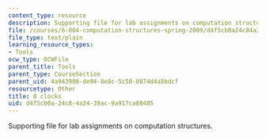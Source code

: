 ```yaml
---
content_type: resource
description: Supporting file for lab assignments on computation structures.
file: /courses/6-004-computation-structures-spring-2009/d4f5cb0a24c84a2439ac9a917ca88405_8clocks.jsim
file_type: text/plain
learning_resource_types:
- Tools
ocw_type: OCWFile
parent_title: Tools
parent_type: CourseSection
parent_uid: 4a943900-de94-8e8c-5c50-0874d4a8bdcf
resourcetype: Other
title: 8 clocks
uid: d4f5cb0a-24c8-4a24-39ac-9a917ca88405
---
```

Supporting file for lab assignments on computation structures.

